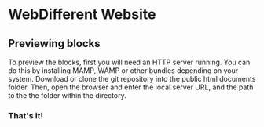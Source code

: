 # WebDifferent Website

## Previewing blocks

To preview the blocks, first you will need an HTTP server running. You can do this by installing MAMP, WAMP or other bundles depending on your system. 
Download or clone the git repository into the public html documents folder. Then, open the browser and enter the local server URL, and the path to the the folder within the directory.

### That's it!
